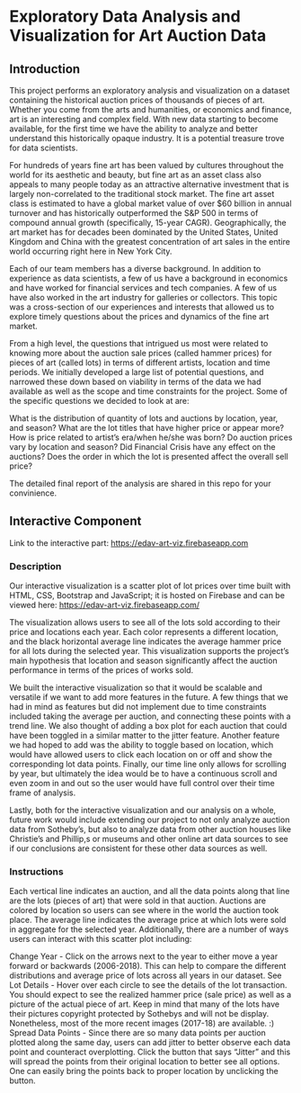# Exploratory Data Analysis and Visualization for Art Auction Data

## Introduction

This project performs an exploratory analysis and visualization on a dataset containing the historical auction prices of thousands of pieces of art. Whether you come from the arts and humanities, or economics and finance, art is an interesting and complex field. With new data starting to become available, for the first time we have the ability to analyze and better understand this historically opaque industry. It is a potential treasure trove for data scientists.

For hundreds of years fine art has been valued by cultures throughout the world for its aesthetic and beauty, but fine art as an asset class also appeals to many people today as an attractive alternative investment that is largely non-correlated to the traditional stock market. The fine art asset class is estimated to have a global market value of over $60 billion in annual turnover and has historically outperformed the S&P 500 in terms of compound annual growth (specifically, 15-year CAGR). Geographically, the art market has for decades been dominated by the United States, United Kingdom and China with the greatest concentration of art sales in the entire world occurring right here in New York City.

Each of our team members has a diverse background. In addition to experience as data scientists, a few of us have a background in economics and have worked for financial services and tech companies. A few of us have also worked in the art industry for galleries or collectors. This topic was a cross-section of our experiences and interests that allowed us to explore timely questions about the prices and dynamics of the fine art market.

From a high level, the questions that intrigued us most were related to knowing more about the auction sale prices (called hammer prices) for pieces of art (called lots) in terms of different artists, location and time periods. We initially developed a large list of potential questions, and narrowed these down based on viability in terms of the data we had available as well as the scope and time constraints for the project. Some of the specific questions we decided to look at are:

What is the distribution of quantity of lots and auctions by location, year, and season?
What are the lot titles that have higher price or appear more?
How is price related to artist’s era/when he/she was born?
Do auction prices vary by location and season?
Did Financial Crisis have any effect on the auctions?
Does the order in which the lot is presented affect the overall sell price?

The detailed final report of the analysis are shared in this repo for your convinience.

## Interactive Component
Link to the interactive part: https://edav-art-viz.firebaseapp.com

### Description
Our interactive visualization is a scatter plot of lot prices over time built with HTML, CSS, Bootstrap and JavaScript; it is hosted on Firebase and can be viewed here: https://edav-art-viz.firebaseapp.com/

The visualization allows users to see all of the lots sold according to their price and locations each year. Each color represents a different location, and the black horizontal average line indicates the average hammer price for all lots during the selected year. This visualization supports the project’s main hypothesis that location and season significantly affect the auction performance in terms of the prices of works sold.

We built the interactive visualization so that it would be scalable and versatile if we want to add more features in the future. A few things that we had in mind as features but did not implement due to time constraints included taking the average per auction, and connecting these points with a trend line. We also thought of adding a box plot for each auction that could have been toggled in a similar matter to the jitter feature. Another feature we had hoped to add was the ability to toggle based on location, which would have allowed users to click each location on or off and show the corresponding lot data points. Finally, our time line only allows for scrolling by year, but ultimately the idea would be to have a continuous scroll and even zoom in and out so the user would have full control over their time frame of analysis.

Lastly, both for the interactive visualization and our analysis on a whole, future work would include extending our project to not only analyze auction data from Sotheby’s, but also to analyze data from other auction houses like Christie’s and Phillip,s or museums and other online art data sources to see if our conclusions are consistent for these other data sources as well.

### Instructions

Each vertical line indicates an auction, and all the data points along that line are the lots (pieces of art) that were sold in that auction. Auctions are colored by location so users can see where in the world the auction took place. The average line indicates the average price at which lots were sold in aggregate for the selected year. Additionally, there are a number of ways users can interact with this scatter plot including:

Change Year - Click on the arrows next to the year to either move a year forward or backwards (2006-2018). This can help to compare the different distributions and average price of lots across all years in our dataset.
See Lot Details - Hover over each circle to see the details of the lot transaction. You should expect to see the realized hammer price (sale price) as well as a picture of the actual piece of art. Keep in mind that many of the lots have their pictures copyright protected by Sothebys and will not be display. Nonetheless, most of the more recent images (2017-18) are available. :)
Spread Data Points - Since there are so many data points per auction plotted along the same day, users can add jitter to better observe each data point and counteract overplotting. Click the button that says “Jitter” and this will spread the points from their original location to better see all options. One can easily bring the points back to proper location by unclicking the button.
